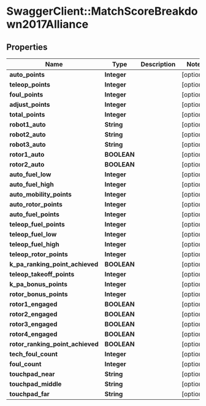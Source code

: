 # SwaggerClient::MatchScoreBreakdown2017Alliance

## Properties
Name | Type | Description | Notes
------------ | ------------- | ------------- | -------------
**auto_points** | **Integer** |  | [optional] 
**teleop_points** | **Integer** |  | [optional] 
**foul_points** | **Integer** |  | [optional] 
**adjust_points** | **Integer** |  | [optional] 
**total_points** | **Integer** |  | [optional] 
**robot1_auto** | **String** |  | [optional] 
**robot2_auto** | **String** |  | [optional] 
**robot3_auto** | **String** |  | [optional] 
**rotor1_auto** | **BOOLEAN** |  | [optional] 
**rotor2_auto** | **BOOLEAN** |  | [optional] 
**auto_fuel_low** | **Integer** |  | [optional] 
**auto_fuel_high** | **Integer** |  | [optional] 
**auto_mobility_points** | **Integer** |  | [optional] 
**auto_rotor_points** | **Integer** |  | [optional] 
**auto_fuel_points** | **Integer** |  | [optional] 
**teleop_fuel_points** | **Integer** |  | [optional] 
**teleop_fuel_low** | **Integer** |  | [optional] 
**teleop_fuel_high** | **Integer** |  | [optional] 
**teleop_rotor_points** | **Integer** |  | [optional] 
**k_pa_ranking_point_achieved** | **BOOLEAN** |  | [optional] 
**teleop_takeoff_points** | **Integer** |  | [optional] 
**k_pa_bonus_points** | **Integer** |  | [optional] 
**rotor_bonus_points** | **Integer** |  | [optional] 
**rotor1_engaged** | **BOOLEAN** |  | [optional] 
**rotor2_engaged** | **BOOLEAN** |  | [optional] 
**rotor3_engaged** | **BOOLEAN** |  | [optional] 
**rotor4_engaged** | **BOOLEAN** |  | [optional] 
**rotor_ranking_point_achieved** | **BOOLEAN** |  | [optional] 
**tech_foul_count** | **Integer** |  | [optional] 
**foul_count** | **Integer** |  | [optional] 
**touchpad_near** | **String** |  | [optional] 
**touchpad_middle** | **String** |  | [optional] 
**touchpad_far** | **String** |  | [optional] 


